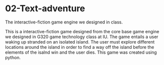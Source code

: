 # 02-Text-adventure
The interactive-fiction game engine we designed in class.

This is a interactive-fiction game designed from the core base game engine we designed in G320 game technology class at IU. The game entails a user waking up stranded on an isolated island. The user must explore different locations around the island in order to find a way off the island before the elements of the isalnd win and the user dies. This game was created using python.